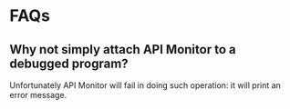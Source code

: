 
# FAQs
## Why not simply attach API Monitor to a debugged program?
Unfortunately API Monitor will fail in doing such operation: it will print an error message.
